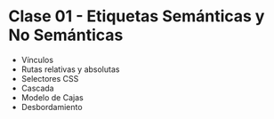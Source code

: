 # Clase 01 - Etiquetas Semánticas y No Semánticas


- Vínculos
- Rutas relativas y absolutas
- Selectores CSS
- Cascada
- Modelo de Cajas
- Desbordamiento